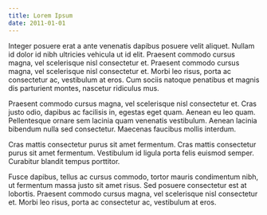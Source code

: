 ```yaml
---
title: Lorem Ipsum
date: 2011-01-01
---
```


Integer posuere erat a ante venenatis dapibus posuere velit aliquet. Nullam id dolor id nibh ultricies vehicula ut id elit. Praesent commodo cursus magna, vel scelerisque nisl consectetur et. Praesent commodo cursus magna, vel scelerisque nisl consectetur et. Morbi leo risus, porta ac consectetur ac, vestibulum at eros. Cum sociis natoque penatibus et magnis dis parturient montes, nascetur ridiculus mus.

Praesent commodo cursus magna, vel scelerisque nisl consectetur et. Cras justo odio, dapibus ac facilisis in, egestas eget quam. Aenean eu leo quam. Pellentesque ornare sem lacinia quam venenatis vestibulum. Aenean lacinia bibendum nulla sed consectetur. Maecenas faucibus mollis interdum.

Cras mattis consectetur purus sit amet fermentum. Cras mattis consectetur purus sit amet fermentum. Vestibulum id ligula porta felis euismod semper. Curabitur blandit tempus porttitor.

Fusce dapibus, tellus ac cursus commodo, tortor mauris condimentum nibh, ut fermentum massa justo sit amet risus. Sed posuere consectetur est at lobortis. Praesent commodo cursus magna, vel scelerisque nisl consectetur et. Morbi leo risus, porta ac consectetur ac, vestibulum at eros.